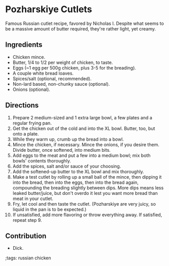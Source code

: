 # Pozharskiye Cutlets

Famous Russian cutlet recipe, favored by Nicholas I.  Despite what seems to be
a massive amount of butter required, they're rather light, yet creamy.

## Ingredients

- Chicken mince.
- Butter, 1/4 to 1/2 per weight of chicken, to taste.
- Eggs (~1 egg per 500g chicken, plus 3-5 for the breading).
- A couple white bread loaves.
- Spices/salt (optional, recommended).
- Non-lard based, non-chunky sauce (optional).
- Onions (optional).

## Directions

1. Prepare 2 medium-sized and 1 extra large bowl, a few plates and a regular
   frying pan.
2. Get the chicken out of the cold and into the XL bowl. Butter, too, but onto a
   plate.
4. While they warm up, crumb up the bread into a bowl.
5. Mince the chicken, if necessary. Mince the onions, if you desire them. Divide
   butter, once softened, into medium bits.
6. Add eggs to the meat and put a few into a medium bowl; mix both bowls'
   contents thoroughly.
7. Add the spices, salt and/or sauce of your choosing.
8. Add the softened-up butter to the XL bowl and mix thoroughly.
9. Make a test cutlet by rolling up a small ball of the mince, then dipping it
   into the bread, then into the eggs, then into the bread again, compounding
   the breading slightly between dips. More dips means less leaked butter/juice,
   but don't overdo it lest you want more bread than meat in your cutlet.
10. Fry, let cool and then taste the cutlet. (Pozharskiye are very juicy, so
    liquid in the pan is to be expected.)
11. If unsatisfied, add more flavoring or throw everything away. If satisfied,
    repeat step 9.

## Contribution

- Dick.

;tags: russian chicken
